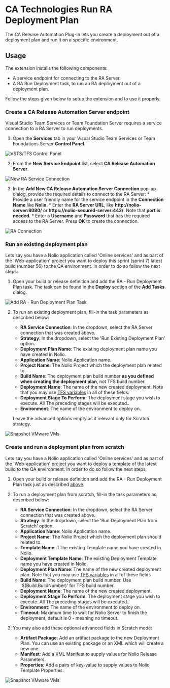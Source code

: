 # **CA Technologies Run RA Deployment Plan**

The CA Release Automation Plug-In lets you create a deployment out of a deployment plan and run it on a specific environment.

## **Usage**

The extension installs the following components:

 - A service endpoint for connecting to the RA Server.
 - A RA Run Deployment task, to run an RA deployment out of a deployment plan.

Follow the steps given below to setup the extension and to use it properly. 

### **Create a CA Release Automation Server endpoint**

Visual Studio Team Services or Team Foundation Server requires a service connection to a RA Server to run deployments.  

   1. Open the **Services** tab in your Visual Studio Team Services or Team Foundations Server **Control Panel**.

 ![VSTS/TFS Control Panel](Images/adminPanel.png)

   2. From the **New Service Endpoint** list, select **CA Release Automation Server**.

 ![New RA Service Connection](Images/newService.png)

   3. In the **Add New CA Release Automation Server Connection** pop-up dialog, provide the required details to connect to the RA Server:
     * Provide a user friendly name for the service endpoint in the **Connection Name** like **Nolio**.
     * Enter the **RA Server URL**, like **http://nolio-server:8080/** or **https://nolio-secured-server:443/**. Note that **port is needed**.
     * Enter a **Username** and **Password** that has the required access to the RA Server. Press **OK** to create the connection.

 ![RA Connection](Images/connection.png)


### **Run an existing deployment plan**

 Lets say you have a Nolio application called 'Online services' and as part of the 'Web-application' project you want to deploy this sprint (sprint 7) latest build (number 56) to the QA environment.
 In order to do so follow the next steps: 
 
 1. Open your build or release definition and add the RA - Run Deployment Plan task. The task can be found in the **Deploy** section of the **Add Tasks** dialog.

 ![Add RA - Run Deployment Plan Task](Images/addVMwareTask.png)

 2. To run an existing deployment plan, fill-in the task parameters as described below:
    * **RA Service Connection**: In the dropdown, select the RA Server connection that was created above.
    * **Strategy**: In the dropdown, select the 'Run Existing Deployment Plan' option.
    * **Deployment Plan Name**: The existing deployment plan name you have created in Nolio.
    * **Application Name**: Nolio Application name.
    * **Project Name**: The Nolio Project which the deployment plan related to.
    * **Build Name**: The deployment plan build number **as you defined when creating the deployment plan**, not TFS build number.
    * **Deployment Name**: The name of the new created deployment. Note that you may use [TFS variables](https://www.visualstudio.com/docs/build/define/variables) in all of these fields.
    * **Deployment Stage To Perform**: The deployment stage you wish to execute. All The preceding stages will be executed..
    * **Environment**: The name of the environment to deploy on.
    
    Leave the advanced options empty as it relevant only for Scratch strategy.

 ![Snapshot VMware VMs](Images/snapshotTask.png)


### **Create and run a deployment plan from scratch**

 Lets say you have a Nolio application called 'Online services' and as part of the 'Web-application' project you want to deploy a template of the latest build to the QA environment.
 In order to do so follow the next steps: 
 
 1. Open your build or release definition and add the RA - Run Deployment Plan task just as described [above](#run-an-existing-deployment-plan).

 2. To run a deployment plan from scratch, fill-in the task parameters as described below:
    * **RA Service Connection**: In the dropdown, select the RA Server connection that was created above.
    * **Strategy**: In the dropdown, select the 'Run Deployment Plan from Scratch' option.
    * **Application Name**: Nolio Application name.
    * **Project Name**: The Nolio Project which the deployment plan should related to.
    * **Template Name**: TThe existing Template name you have created in Nolio.
    * **Deployment Template Name**: The existing Deployment Template name you have created in Nolio.
    * **Deployment Plan Name**: The name of the new created deployment plan. Note that you may use [TFS variables](https://www.visualstudio.com/docs/build/define/variables) in all of these fields
    * **Build Name**: The deployment plan build number. Use '$(Build.BuildNumber)' for TFS build number.
    * **Deployment Name**: The name of the new created deployment.
    * **Deployment Stage To Perform**: The deployment stage you wish to execute. All The preceding stages will be executed..
    * **Environment**: The name of the environment to deploy on.
    * **Timeout**: Maximum time to wait for Nolio Server to finish the deployment, default is 0 - meaning no timeout.
    
 3. You may also add these optional advanced fields in Scratch mode:
    * **Artifact Package**: Add an artifact package to the new Deployment Plan. You can use an existing package or an XML which will create a new one.
    * **Manifest**: Add a XML Manifest to supply values for Nolio Release Parameters.
    * **Properties**: Add a pairs of key-value to supply values to Nolio Template Properties.
    
    
 ![Snapshot VMware VMs](Images/snapshotTaskScratch.png)
 
